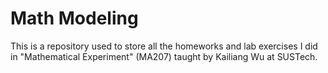 # Math Modeling
This is a repository used to store all the homeworks and lab exercises I did in "Mathematical Experiment" (MA207) taught by Kailiang Wu at SUSTech.
